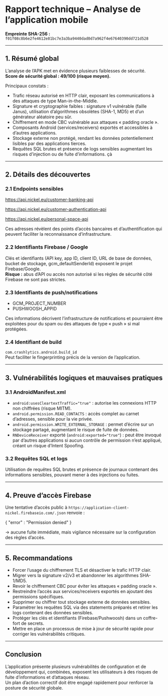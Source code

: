 # Rapport technique – Analyse de l’application mobile

**Empreinte SHA-256 :**  
`f01f08c8b6e2fe4612e81bc7e3a3ba9440dad0d7a962f4e67640390dd721d528`

---

## 1. Résumé global

L’analyse de l’APK met en évidence plusieurs faiblesses de sécurité.  
**Score de sécurité global : 49/100 (risque moyen).**

Principaux constats :

- Trafic réseau autorisé en HTTP clair, exposant les communications à des attaques de type Man-in-the-Middle.
- Signature et cryptographie faibles : signature v1 vulnérable (faille Janus), utilisation d’algorithmes obsolètes (SHA-1, MD5) et d’un générateur aléatoire peu sûr.
- Chiffrement en mode CBC vulnérable aux attaques « padding oracle ».
- Composants Android (services/receivers) exportés et accessibles à d’autres applications.
- Stockage externe non protégé, rendant les données potentiellement lisibles par des applications tierces.
- Requêtes SQL brutes et présence de logs sensibles augmentant les risques d’injection ou de fuite d’informations. çà

---

## 2. Détails des découvertes

### 2.1 Endpoints sensibles

https://api.nickel.eu/customer-banking-api

https://api.nickel.eu/customer-authentication-api

https://api.nickel.eu/personal-space-api

Ces adresses révèlent des points d’accès bancaires et d’authentification qui peuvent faciliter la reconnaissance d’infrastructure.

### 2.2 Identifiants Firebase / Google

Clés et identifiants (API key, app ID, client ID, URL de base de données, bucket de stockage, gcm_defaultSenderId) exposent le projet Firebase/Google.  
**Risque :** abus d’API ou accès non autorisé si les règles de sécurité côté Firebase ne sont pas strictes.

### 2.3 Identifiants de push/notifications

- GCM_PROJECT_NUMBER
- PUSHWOOSH_APPID

Ces informations décrivent l’infrastructure de notifications et pourraient être exploitées pour du spam ou des attaques de type « push » si mal protégées.

### 2.4 Identifiant de build

`com.crashlytics.android.build_id`  
Peut faciliter le fingerprinting précis de la version de l’application.

---

## 3. Vulnérabilités logiques et mauvaises pratiques

### 3.1 AndroidManifest.xml

- `android:usesCleartextTraffic="true"` : autorise les connexions HTTP non chiffrées (risque MITM).
- `android.permission.READ_CONTACTS` : accès complet au carnet d’adresses, sensible pour la vie privée.
- `android.permission.WRITE_EXTERNAL_STORAGE` : permet d’écrire sur un stockage partagé, augmentant le risque de fuite de données.
- `RNDeviceReceiver` exporté (`android:exported="true"`) : peut être invoqué par d’autres applications si aucun contrôle de permission n’est appliqué, créant un risque d’Intent Spoofing.

### 3.2 Requêtes SQL et logs

Utilisation de requêtes SQL brutes et présence de journaux contenant des informations sensibles, pouvant mener à des injections ou fuites.

---

## 4. Preuve d’accès Firebase

Une tentative d’accès public à `https://application-client-nickel.firebaseio.com/.json` renvoie :

{ "error" : "Permission denied" }

→ aucune fuite immédiate, mais vigilance nécessaire sur la configuration des règles d’accès.

---

## 5. Recommandations

- Forcer l’usage du chiffrement TLS et désactiver le trafic HTTP clair.
- Migrer vers la signature v2/v3 et abandonner les algorithmes SHA-1/MD5.
- Revoir le chiffrement CBC pour éviter les attaques « padding oracle ».
- Restreindre l’accès aux services/receivers exportés en ajoutant des permissions spécifiques.
- Supprimer ou chiffrer tout stockage externe de données sensibles.
- Paramétrer les requêtes SQL via des statements préparés et retirer les logs contenant des données sensibles.
- Protéger les clés et identifiants (Firebase/Pushwoosh) dans un coffre-fort de secrets.
- Mettre en place un processus de mise à jour de sécurité rapide pour corriger les vulnérabilités critiques.

---

## Conclusion

L’application présente plusieurs vulnérabilités de configuration et de développement qui, combinées, exposent les utilisateurs à des risques de fuite d’informations et d’attaques réseau.  
Un plan d’action correctif doit être engagé rapidement pour renforcer la posture de sécurité globale.

